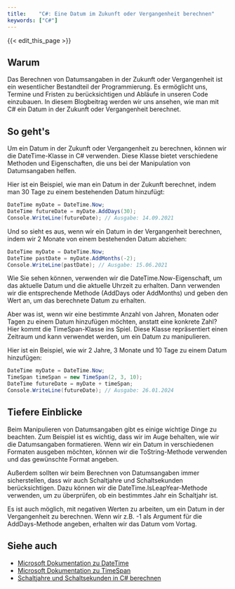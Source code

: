 ```yaml
---
title:    "C#: Eine Datum im Zukunft oder Vergangenheit berechnen"
keywords: ["C#"]
---
```


{{< edit_this_page >}}

## Warum

Das Berechnen von Datumsangaben in der Zukunft oder Vergangenheit ist ein wesentlicher Bestandteil der Programmierung. Es ermöglicht uns, Termine und Fristen zu berücksichtigen und Abläufe in unseren Code einzubauen. In diesem Blogbeitrag werden wir uns ansehen, wie man mit C# ein Datum in der Zukunft oder Vergangenheit berechnet.

## So geht's

Um ein Datum in der Zukunft oder Vergangenheit zu berechnen, können wir die DateTime-Klasse in C# verwenden. Diese Klasse bietet verschiedene Methoden und Eigenschaften, die uns bei der Manipulation von Datumsangaben helfen.

Hier ist ein Beispiel, wie man ein Datum in der Zukunft berechnet, indem man 30 Tage zu einem bestehenden Datum hinzufügt:

```C#
DateTime myDate = DateTime.Now;
DateTime futureDate = myDate.AddDays(30);
Console.WriteLine(futureDate); // Ausgabe: 14.09.2021
```

Und so sieht es aus, wenn wir ein Datum in der Vergangenheit berechnen, indem wir 2 Monate von einem bestehenden Datum abziehen:

```C#
DateTime myDate = DateTime.Now;
DateTime pastDate = myDate.AddMonths(-2);
Console.WriteLine(pastDate); // Ausgabe: 15.06.2021
```

Wie Sie sehen können, verwenden wir die DateTime.Now-Eigenschaft, um das aktuelle Datum und die aktuelle Uhrzeit zu erhalten. Dann verwenden wir die entsprechende Methode (AddDays oder AddMonths) und geben den Wert an, um das berechnete Datum zu erhalten.

Aber was ist, wenn wir eine bestimmte Anzahl von Jahren, Monaten oder Tagen zu einem Datum hinzufügen möchten, anstatt eine konkrete Zahl? Hier kommt die TimeSpan-Klasse ins Spiel. Diese Klasse repräsentiert einen Zeitraum und kann verwendet werden, um ein Datum zu manipulieren.

Hier ist ein Beispiel, wie wir 2 Jahre, 3 Monate und 10 Tage zu einem Datum hinzufügen:

```C#
DateTime myDate = DateTime.Now;
TimeSpan timeSpan = new TimeSpan(2, 3, 10);
DateTime futureDate = myDate + timeSpan;
Console.WriteLine(futureDate); // Ausgabe: 26.01.2024
```

## Tiefere Einblicke

Beim Manipulieren von Datumsangaben gibt es einige wichtige Dinge zu beachten. Zum Beispiel ist es wichtig, dass wir im Auge behalten, wie wir die Datumsangaben formatieren. Wenn wir ein Datum in verschiedenen Formaten ausgeben möchten, können wir die ToString-Methode verwenden und das gewünschte Format angeben.

Außerdem sollten wir beim Berechnen von Datumsangaben immer sicherstellen, dass wir auch Schaltjahre und Schaltsekunden berücksichtigen. Dazu können wir die DateTime.IsLeapYear-Methode verwenden, um zu überprüfen, ob ein bestimmtes Jahr ein Schaltjahr ist.

Es ist auch möglich, mit negativen Werten zu arbeiten, um ein Datum in der Vergangenheit zu berechnen. Wenn wir z.B. -1 als Argument für die AddDays-Methode angeben, erhalten wir das Datum vom Vortag.

## Siehe auch

- [Microsoft Dokumentation zu DateTime](https://docs.microsoft.com/de-de/dotnet/api/system.datetime?view=net-5.0)
- [Microsoft Dokumentation zu TimeSpan](https://docs.microsoft.com/de-de/dotnet/api/system.timespan?view=net-5.0)
- [Schaltjahre und Schaltsekunden in C# berechnen](https://www.geeksforgeeks.org/leap-year-program-in-c-sharp/)